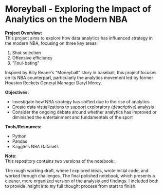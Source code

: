 # Moreyball - Exploring the Impact of Analytics on the Modern NBA 

**Project Overview:**<br>
This project aims to explore how data analytics has influenced strategy in the modern NBA, focusing on three key areas:

1. Shot selection<br>
3. Offensive efficiency<br>
3. "Foul-bating"<br>

Inspired by Billy Beane's "Moneyball" story in baseball, this project focuses on its NBA counterpart, particularly the analytics movement led by former Houston Rockets General Manager Daryl Morey.

**Objectives:**<br>
* Investigate how NBA strategy has shifted due to the rise of analytics
* Create data visualizations to support exploratory (descriptive) analysis
* Consider the ongoing debate around whether analytics has improved or diminished the entertainment and fundamentals of the sport

**Tools/Resources:**<br>
* Python
* Pandas
* Kaggle's NBA Datasets

**Note:**<br>
This repository contains two versions of the notebook:

The rough working draft, where I explored ideas, wrote initial code, and worked through challenges.
The final polished notebook, which presents a cleaner, more organized version of the analysis and findings.
I included both to provide insight into my full thought process from start to finish.
